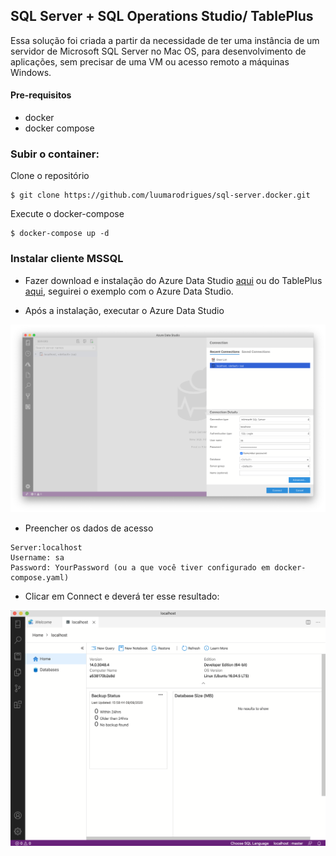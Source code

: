 ## SQL Server + SQL Operations Studio/ TablePlus

Essa solução foi criada a partir da necessidade de ter uma instância de um servidor de Microsoft SQL Server no Mac OS, para desenvolvimento de aplicações, sem precisar de uma VM ou acesso remoto a máquinas Windows.

#### Pre-requisitos
* docker
* docker compose

### Subir o container:

Clone o repositório

```
$ git clone https://github.com/luumarodrigues/sql-server.docker.git
```
Execute o docker-compose

```
$ docker-compose up -d
```

### Instalar cliente MSSQL

- Fazer download e instalação do Azure Data Studio [aqui](https://docs.microsoft.com/en-us/sql/azure-data-studio/download?view=sql-server-2017) ou do TablePlus [aqui](https://tableplus.com), seguirei o exemplo com o Azure Data Studio.

- Após a instalação, executar o Azure Data Studio
<p align="center">
  <img src="azure_data_studio_01.png" alt="azure_data_studio_01" />
</p>

- Preencher os dados de acesso

```
Server:localhost
Username: sa
Password: YourPassword (ou a que você tiver configurado em docker-compose.yaml)
```
- Clicar em Connect e deverá ter esse resultado:
<p align="center">
  <img src="azure_data_studio_02.png" alt="azure_data_studio_02" />
</p>





